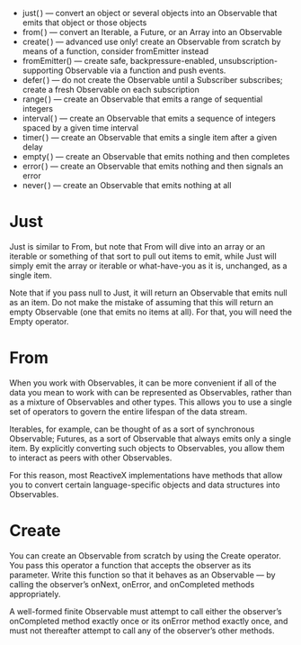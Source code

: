 * just( ) — convert an object or several objects into an Observable that emits that object or those objects
* from( ) — convert an Iterable, a Future, or an Array into an Observable
* create( ) — advanced use only! create an Observable from scratch by means of a function, consider fromEmitter instead
* fromEmitter() — create safe, backpressure-enabled, unsubscription-supporting Observable via a function and push events.
* defer( ) — do not create the Observable until a Subscriber subscribes; create a fresh Observable on each subscription
* range( ) — create an Observable that emits a range of sequential integers
* interval( ) — create an Observable that emits a sequence of integers spaced by a given time interval
* timer( ) — create an Observable that emits a single item after a given delay
* empty( ) — create an Observable that emits nothing and then completes
* error( ) — create an Observable that emits nothing and then signals an error
* never( ) — create an Observable that emits nothing at all

# Just
 Just is similar to From, but note that From will dive into an array or an iterable or something of that sort to pull out items to emit, while Just will simply emit the array or iterable or what-have-you as it is, unchanged, as a single item.

Note that if you pass null to Just, it will return an Observable that emits null as an item. Do not make the mistake of assuming that this will return an empty Observable (one that emits no items at all). For that, you will need the Empty operator. 

# From
 When you work with Observables, it can be more convenient if all of the data you mean to work with can be represented as Observables, rather than as a mixture of Observables and other types. This allows you to use a single set of operators to govern the entire lifespan of the data stream.

Iterables, for example, can be thought of as a sort of synchronous Observable; Futures, as a sort of Observable that always emits only a single item. By explicitly converting such objects to Observables, you allow them to interact as peers with other Observables.

For this reason, most ReactiveX implementations have methods that allow you to convert certain language-specific objects and data structures into Observables. 

# Create
 You can create an Observable from scratch by using the Create operator. You pass this operator a function that accepts the observer as its parameter. Write this function so that it behaves as an Observable — by calling the observer’s onNext, onError, and onCompleted methods appropriately.

A well-formed finite Observable must attempt to call either the observer’s onCompleted method exactly once or its onError method exactly once, and must not thereafter attempt to call any of the observer’s other methods. 